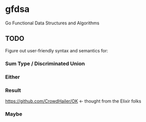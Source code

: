 # gfdsa
Go Functional Data Structures and Algorithms

## TODO

Figure out user-friendly syntax and semantics for:

### Sum Type / Discriminated Union
### Either
### Result
https://github.com/CrowdHailer/OK <- thought from the Elixir folks
### Maybe
